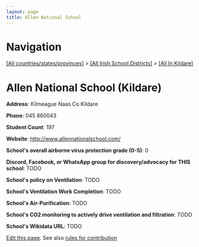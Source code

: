 ```yaml
---
layout: page
title: Allen National School
---
```

# Navigation

[[All countries/states/provinces]](../../..) > [[All Irish School Districts]](../..) > [[All In Kildare]](..)

# Allen National School (Kildare)

**Address**: Kilmeague Naas Co Kildare

**Phone**: 045 860043

**Student Count**: 197

**Website**: <http://www.allennationalschool.com/>

**School's overall airborne virus protection grade (0-5)**: 0

**Discord, Facebook, or WhatsApp group for discovery/advocacy for THIS school**: TODO

**School's policy on Ventilation**: TODO

**School's Ventilation Work Completion**: TODO

**School's Air-Purification**: TODO

**School's CO2 monitoring to actively drive ventilation and filtration**: TODO

**School's Wikidata URL**: TODO


[Edit this page](https://github.com/ventilate-schools/Ireland/edit/main/./Kildare/Allen_National_School.md). See also [rules for contribution](../../../contribution-rules/)